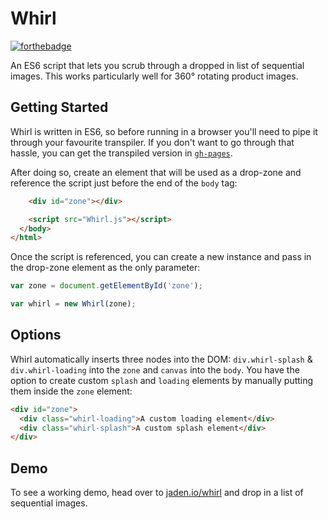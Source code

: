 # Whirl

[![forthebadge](http://forthebadge.com/images/badges/uses-badges.svg)](http://forthebadge.com)

An ES6 script that lets you scrub through a dropped in list of sequential images. This works particularly well for 360° rotating product images.

## Getting Started

Whirl is written in ES6, so before running in a browser you'll need to pipe it through your favourite transpiler. If you don't want to go through that hassle, you can get the transpiled version in [`gh-pages`](https://github.com/jadnco/whirl/tree/gh-pages).

After doing so, create an element that will be used as a drop-zone and reference the script just before the end of the `body` tag:

```html
    <div id="zone"></div>

    <script src="Whirl.js"></script>
  </body>
</html>
```

Once the script is referenced, you can create a new instance and pass in the drop-zone element as the only parameter:

```js
var zone = document.getElementById('zone');

var whirl = new Whirl(zone);
```

## Options

Whirl automatically inserts three nodes into the DOM: `div.whirl-splash` & `div.whirl-loading` into the `zone` and `canvas` into the `body`. You have the option to create custom `splash` and `loading` elements by manually putting them inside the `zone` element:

```html
<div id="zone">
  <div class="whirl-loading">A custom loading element</div>
  <div class="whirl-splash">A custom splash element</div>
</div>
```

## Demo

To see a working demo, head over to [jaden.io/whirl](http://jaden.io/whirl) and drop in a list of sequential images.